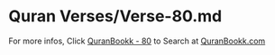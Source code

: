# Quran Verses/Verse-80.md 

For more infos, Click [QuranBookk - 80](https://www.quranbookk.com/quran/search?q=80) to Search at [QuranBookk.com](http://quranbookk.com/)